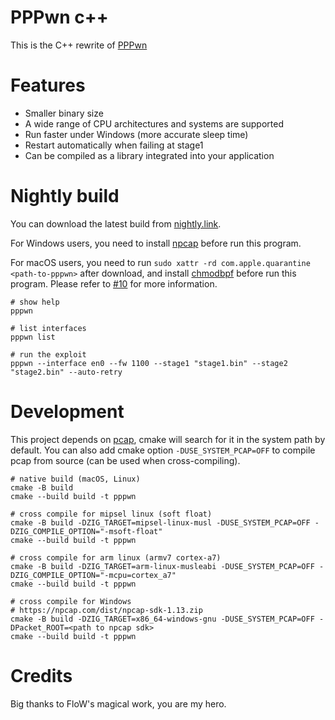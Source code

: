 # PPPwn c++

This is the C++ rewrite of [PPPwn](https://github.com/TheOfficialFloW/PPPwn)

# Features

- Smaller binary size
- A wide range of CPU architectures and systems are supported
- Run faster under Windows (more accurate sleep time)
- Restart automatically when failing at stage1
- Can be compiled as a library integrated into your application

# Nightly build

You can download the latest build from [nightly.link](https://nightly.link/xfangfang/PPPwn_cpp/workflows/ci.yaml/main?status=completed).

For Windows users, you need to install [npcap](https://npcap.com) before run this program.

For macOS users, you need to run `sudo xattr -rd com.apple.quarantine <path-to-pppwn>` after download, and install [chmodbpf](https://formulae.brew.sh/cask/wireshark-chmodbpf) before run this program.
Please refer to [#10](https://github.com/xfangfang/PPPwn_cpp/issues/10) for more information.

```shell
# show help
pppwn

# list interfaces
pppwn list

# run the exploit
pppwn --interface en0 --fw 1100 --stage1 "stage1.bin" --stage2 "stage2.bin" --auto-retry
```

# Development

This project depends on [pcap](https://github.com/the-tcpdump-group/libpcap), cmake will search for it in the system path by default.
You can also add cmake option `-DUSE_SYSTEM_PCAP=OFF` to compile pcap from source (can be used when cross-compiling).

```shell
# native build (macOS, Linux)
cmake -B build
cmake --build build -t pppwn

# cross compile for mipsel linux (soft float)
cmake -B build -DZIG_TARGET=mipsel-linux-musl -DUSE_SYSTEM_PCAP=OFF -DZIG_COMPILE_OPTION="-msoft-float"
cmake --build build -t pppwn

# cross compile for arm linux (armv7 cortex-a7)
cmake -B build -DZIG_TARGET=arm-linux-musleabi -DUSE_SYSTEM_PCAP=OFF -DZIG_COMPILE_OPTION="-mcpu=cortex_a7"
cmake --build build -t pppwn

# cross compile for Windows
# https://npcap.com/dist/npcap-sdk-1.13.zip
cmake -B build -DZIG_TARGET=x86_64-windows-gnu -DUSE_SYSTEM_PCAP=OFF -DPacket_ROOT=<path to npcap sdk>
cmake --build build -t pppwn
```

# Credits

Big thanks to FloW's magical work, you are my hero.


